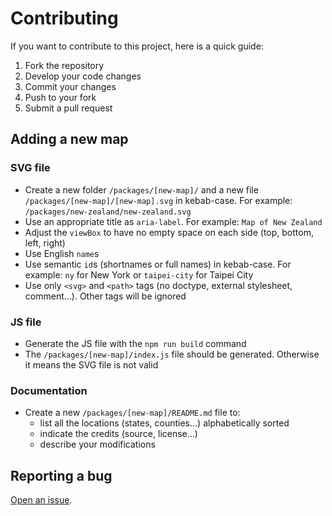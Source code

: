 # Contributing

If you want to contribute to this project, here is a quick guide:
1. Fork the repository
1. Develop your code changes
1. Commit your changes
1. Push to your fork
1. Submit a pull request

## Adding a new map

### SVG file
* Create a new folder `/packages/[new-map]/` and a new file `/packages/[new-map]/[new-map].svg` in kebab-case. For example: `/packages/new-zealand/new-zealand.svg`
* Use an appropriate title as `aria-label`. For example: `Map of New Zealand`
* Adjust the `viewBox` to have no empty space on each side (top, bottom, left, right)
* Use English `name`s
* Use semantic `id`s (shortnames or full names) in kebab-case. For example: `ny` for New York or `taipei-city` for Taipei City
* Use only `<svg>` and `<path>` tags (no doctype, external stylesheet, comment...). Other tags will be ignored

### JS file
* Generate the JS file with the `npm run build` command
* The `/packages/[new-map]/index.js` file should be generated. Otherwise it means the SVG file is not valid

### Documentation
* Create a new `/packages/[new-map]/README.md` file to:
  * list all the locations (states, counties...) alphabetically sorted
  * indicate the credits (source, license...)
  * describe your modifications

## Reporting a bug
[Open an issue](https://github.com/VictorCazanave/svg-maps/issues/new).
